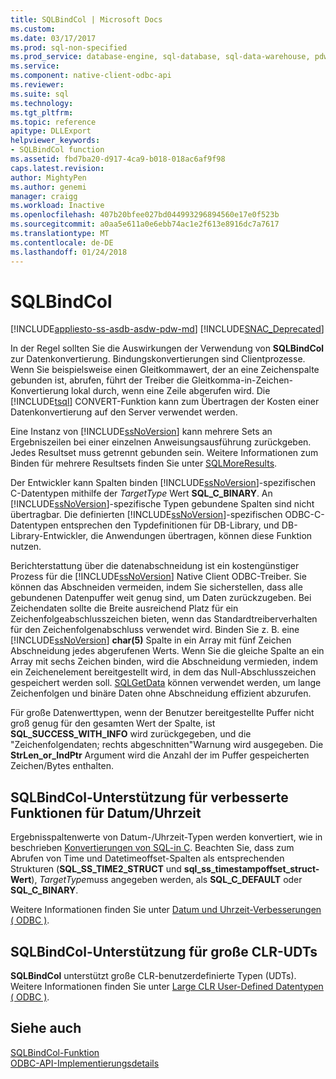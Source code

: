 ```yaml
---
title: SQLBindCol | Microsoft Docs
ms.custom: 
ms.date: 03/17/2017
ms.prod: sql-non-specified
ms.prod_service: database-engine, sql-database, sql-data-warehouse, pdw
ms.service: 
ms.component: native-client-odbc-api
ms.reviewer: 
ms.suite: sql
ms.technology: 
ms.tgt_pltfrm: 
ms.topic: reference
apitype: DLLExport
helpviewer_keywords:
- SQLBindCol function
ms.assetid: fbd7ba20-d917-4ca9-b018-018ac6af9f98
caps.latest.revision: 
author: MightyPen
ms.author: genemi
manager: craigg
ms.workload: Inactive
ms.openlocfilehash: 407b20bfee027bd044993296894560e17e0f523b
ms.sourcegitcommit: a0aa5e611a0e6ebb74ac1e2f613e8916dc7a7617
ms.translationtype: MT
ms.contentlocale: de-DE
ms.lasthandoff: 01/24/2018
---
```

# <a name="sqlbindcol"></a>SQLBindCol
[!INCLUDE[appliesto-ss-asdb-asdw-pdw-md](../../includes/appliesto-ss-asdb-asdw-pdw-md.md)]
[!INCLUDE[SNAC_Deprecated](../../includes/snac-deprecated.md)]

  In der Regel sollten Sie die Auswirkungen der Verwendung von **SQLBindCol** zur Datenkonvertierung. Bindungskonvertierungen sind Clientprozesse. Wenn Sie beispielsweise einen Gleitkommawert, der an eine Zeichenspalte gebunden ist, abrufen, führt der Treiber die Gleitkomma-in-Zeichen-Konvertierung lokal durch, wenn eine Zeile abgerufen wird. Die [!INCLUDE[tsql](../../includes/tsql-md.md)] CONVERT-Funktion kann zum Übertragen der Kosten einer Datenkonvertierung auf den Server verwendet werden.  
  
 Eine Instanz von [!INCLUDE[ssNoVersion](../../includes/ssnoversion-md.md)] kann mehrere Sets an Ergebniszeilen bei einer einzelnen Anweisungsausführung zurückgeben. Jedes Resultset muss getrennt gebunden sein. Weitere Informationen zum Binden für mehrere Resultsets finden Sie unter [SQLMoreResults](../../relational-databases/native-client-odbc-api/sqlmoreresults.md).  
  
 Der Entwickler kann Spalten binden [!INCLUDE[ssNoVersion](../../includes/ssnoversion-md.md)]-spezifischen C-Datentypen mithilfe der *TargetType* Wert **SQL_C_BINARY**. An [!INCLUDE[ssNoVersion](../../includes/ssnoversion-md.md)]-spezifische Typen gebundene Spalten sind nicht übertragbar. Die definierten [!INCLUDE[ssNoVersion](../../includes/ssnoversion-md.md)]-spezifischen ODBC-C-Datentypen entsprechen den Typdefinitionen für DB-Library, und DB-Library-Entwickler, die Anwendungen übertragen, können diese Funktion nutzen.  
  
 Berichterstattung über die datenabschneidung ist ein kostengünstiger Prozess für die [!INCLUDE[ssNoVersion](../../includes/ssnoversion-md.md)] Native Client ODBC-Treiber. Sie können das Abschneiden vermeiden, indem Sie sicherstellen, dass alle gebundenen Datenpuffer weit genug sind, um Daten zurückzugeben. Bei Zeichendaten sollte die Breite ausreichend Platz für ein Zeichenfolgeabschlusszeichen bieten, wenn das Standardtreiberverhalten für den Zeichenfolgenabschluss verwendet wird. Binden Sie z. B. eine [!INCLUDE[ssNoVersion](../../includes/ssnoversion-md.md)] **char(5)** Spalte in ein Array mit fünf Zeichen Abschneidung jedes abgerufenen Werts. Wenn Sie die gleiche Spalte an ein Array mit sechs Zeichen binden, wird die Abschneidung vermieden, indem ein Zeichenelement bereitgestellt wird, in dem das Null-Abschlusszeichen gespeichert werden soll. [SQLGetData](../../relational-databases/native-client-odbc-api/sqlgetdata.md) können verwendet werden, um lange Zeichenfolgen und binäre Daten ohne Abschneidung effizient abzurufen.  
  
 Für große Datenwerttypen, wenn der Benutzer bereitgestellte Puffer nicht groß genug für den gesamten Wert der Spalte, ist **SQL_SUCCESS_WITH_INFO** wird zurückgegeben, und die "Zeichenfolgendaten; rechts abgeschnitten"Warnung wird ausgegeben. Die **StrLen_or_IndPtr** Argument wird die Anzahl der im Puffer gespeicherten Zeichen/Bytes enthalten.  
  
## <a name="sqlbindcol-support-for-enhanced-date-and-time-features"></a>SQLBindCol-Unterstützung für verbesserte Funktionen für Datum/Uhrzeit  
 Ergebnisspaltenwerte von Datum-/Uhrzeit-Typen werden konvertiert, wie in beschrieben [Konvertierungen von SQL-in C](../../relational-databases/native-client-odbc-date-time/datetime-data-type-conversions-from-sql-to-c.md). Beachten Sie, dass zum Abrufen von Time und Datetimeoffset-Spalten als entsprechenden Strukturen (**SQL_SS_TIME2_STRUCT** und **sql_ss_timestampoffset_struct-Wert**), *TargetType*muss angegeben werden, als **SQL_C_DEFAULT** oder **SQL_C_BINARY**.  
  
 Weitere Informationen finden Sie unter [Datum und Uhrzeit-Verbesserungen &#40; ODBC &#41;](../../relational-databases/native-client-odbc-date-time/date-and-time-improvements-odbc.md).  
  
## <a name="sqlbindcol-support-for-large-clr-udts"></a>SQLBindCol-Unterstützung für große CLR-UDTs  
 **SQLBindCol** unterstützt große CLR-benutzerdefinierte Typen (UDTs). Weitere Informationen finden Sie unter [Large CLR User-Defined Datentypen &#40; ODBC &#41;](../../relational-databases/native-client/odbc/large-clr-user-defined-types-odbc.md).  
  
## <a name="see-also"></a>Siehe auch  
 [SQLBindCol-Funktion](http://go.microsoft.com/fwlink/?LinkId=59327)   
 [ODBC-API-Implementierungsdetails](../../relational-databases/native-client-odbc-api/odbc-api-implementation-details.md)  
  
  
